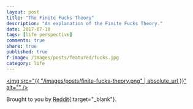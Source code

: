 ```yaml
---
layout: post
title: "The Finite Fucks Theory"
description: "An explanation of the Finite Fucks Theory."
date: 2017-07-18
tags: [life perspective]
comments: true
share: true
published: true
f-image: /images/posts/featured/fucks.jpg
category: life
---
```



<a href="#" class="image main"><img src="{{ "/images/posts/finite-fucks-theory.png" | absolute_url }}" alt="" /></a>


Brought to you by [Reddit](https://www.reddit.com/r/AskReddit/comments/6n2g3j/what_part_of_aging_do_you_wish_someone_had_warned/){:target="_blank"}.
